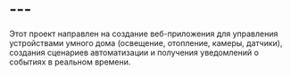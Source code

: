# ---
Этот проект направлен на создание веб-приложения для управления устройствами  умного дома (освещение, отопление, камеры, датчики), создания сценариев  автоматизации и получения уведомлений о событиях в реальном времени.
